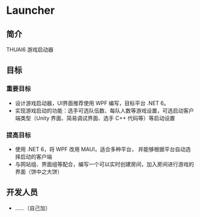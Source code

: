 # Launcher

## 简介

THUAI6 游戏启动器

## 目标

### 重要目标

- 设计游戏启动器，UI界面推荐使用 WPF 编写，目标平台 .NET 6。
- 实现游戏启动的功能：选手可选队伍数、每队人数等游戏设置，可选启动客户端类型（Unity 界面、简易调试界面、选手 C++ 代码等）等启动设置  

### 提高目标

- 使用 .NET 6，将 WPF 改用 MAUI，适合多种平台， 并能够根据平台自动选择启动的客户端  
- 与网站组、界面组等配合，编写一个可以实时创建房间，加入房间进行游戏的界面（饼中之大饼）

## 开发人员

- ......（自己加）